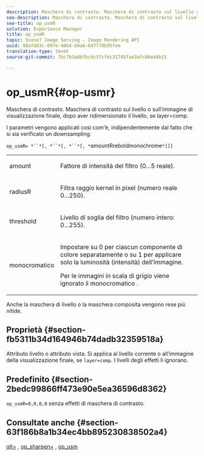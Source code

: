 ```yaml
---
description: Maschera di contrasto. Maschera di contrasto sul livello o sull’immagine di visualizzazione finale, dopo aver ridimensionato il livello, se layer=comp.
seo-description: Maschera di contrasto. Maschera di contrasto sul livello o sull’immagine di visualizzazione finale, dopo aver ridimensionato il livello, se layer=comp.
seo-title: op_usmR
solution: Experience Manager
title: op_usmR
topic: Scene7 Image Serving - Image Rendering API
uuid: 98afd83c-097e-40b4-b0a6-647f70b95fae
translation-type: tm+mt
source-git-commit: 7bc7b3a86fbcdc57cfdc31745fae3afc06e44b15

---
```



# op_usmR{#op-usmr}

Maschera di contrasto. Maschera di contrasto sul livello o sull’immagine di visualizzazione finale, dopo aver ridimensionato il livello, se layer=comp.

I parametri vengono applicati così com&#39;è, indipendentemente dal fatto che si sia verificato un downsampling.

`op_usmR= *``*[, *``*[, *``*[, *`amountRreboldmonochrome`*]]]`

<table id="simpletable_0697E3BCB45F41C494D93A6017ADD2BF"> 
 <tr class="strow"> 
  <td class="stentry"> <p><span class="codeph"><span class="varname"> amount</span></span> </p></td> 
  <td class="stentry"> <p>Fattore di intensità del filtro (0...5 reale). </p></td> 
 </tr> 
 <tr class="strow"> 
  <td class="stentry"> <p><span class="codeph"><span class="varname"> radiusR</span></span> </p></td> 
  <td class="stentry"> <p>Filtra raggio kernel in pixel (numero reale 0...250). </p></td> 
 </tr> 
 <tr class="strow"> 
  <td class="stentry"> <p><span class="codeph"><span class="varname"> threshold</span></span> </p></td> 
  <td class="stentry"> <p>Livello di soglia del filtro (numero intero: 0...255). </p></td> 
 </tr> 
 <tr class="strow"> 
  <td class="stentry"> <p><span class="codeph"><span class="varname"> monocromatico</span></span> </p></td> 
  <td class="stentry"> <p>Impostare su 0 per ciascun componente di colore separatamente o su 1 per applicare solo la luminosità (intensità) dell’immagine. </p> <p><span class="codeph"> Per <span class="varname"> le immagini in scala di grigio viene ignorato il monocromatico</span></span> . </p> </td> 
 </tr> 
</table>

Anche la maschera di livello o la maschera composita vengono rese più nitide.

## Proprietà {#section-fb5311b34d164946b74dadb32359518a}

Attributo livello o attributo vista. Si applica al livello corrente o all’immagine della visualizzazione finale, se `layer=comp`. I livelli degli effetti li ignorano.

## Predefinito {#section-2bedc99866ff473e90e5ea36596d8362}

`op_usmR=0,0,0,0` senza effetti di maschera di contrasto.

## Consultate anche {#section-63f186b8a1b34ec4bb895230838502a4}

[qlt=](../../../../../is-api/http-ref/image-serving-api-ref/c-http-protocol-reference/c-command-reference/r-is-http-qlt.md#reference-f69ed0758c784b0385d979820546d352) , [op_sharpen=](../../../../../is-api/http-ref/image-serving-api-ref/c-http-protocol-reference/c-command-reference/r-op-sharpen.md#reference-c32573230c6140f883efdaa201ea8541) , [op_usm](../../../../../is-api/http-ref/image-serving-api-ref/c-http-protocol-reference/c-command-reference/r-op-usm.md#reference-51ac75adadfe4346ab60953192d0a1aa)
